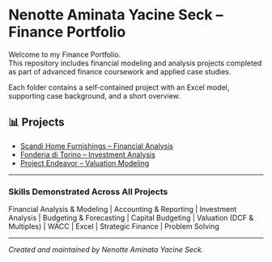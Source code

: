 # Nenotte Aminata Yacine Seck – Finance Portfolio

Welcome to my Finance Portfolio.  
This repository includes financial modeling and analysis projects completed as part of advanced finance coursework and applied case studies.  

Each folder contains a self-contained project with an Excel model, supporting case background, and a short overview.  

## 📊 Projects
- [Scandi Home Furnishings – Financial Analysis](./Scandi)
- [Fonderia di Torino – Investment Analysis](./Fonderia)
- [Project Endeavor – Valuation Modeling](./Endeavor)

---

### Skills Demonstrated Across All Projects
Financial Analysis & Modeling | Accounting & Reporting | Investment Analysis | Budgeting & Forecasting | Capital Budgeting | Valuation (DCF & Multiples) | WACC | Excel | Strategic Finance | Problem Solving


---
*Created and maintained by Nenotte Aminata Yacine Seck.*
